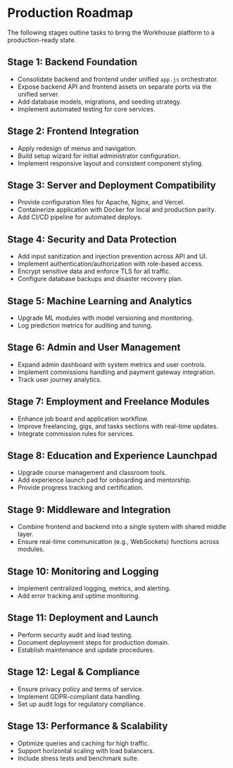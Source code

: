 # Production Roadmap

The following stages outline tasks to bring the Workhouse platform to a production-ready state.

## Stage 1: Backend Foundation
- Consolidate backend and frontend under unified `app.js` orchestrator.
- Expose backend API and frontend assets on separate ports via the unified server.
- Add database models, migrations, and seeding strategy.
- Implement automated testing for core services.

## Stage 2: Frontend Integration
- Apply redesign of menus and navigation.
- Build setup wizard for initial administrator configuration.
- Implement responsive layout and consistent component styling.

## Stage 3: Server and Deployment Compatibility
- Provide configuration files for Apache, Nginx, and Vercel.
- Containerize application with Docker for local and production parity.
- Add CI/CD pipeline for automated deploys.

## Stage 4: Security and Data Protection
- Add input sanitization and injection prevention across API and UI.
- Implement authentication/authorization with role-based access.
- Encrypt sensitive data and enforce TLS for all traffic.
- Configure database backups and disaster recovery plan.

## Stage 5: Machine Learning and Analytics
- Upgrade ML modules with model versioning and monitoring.
- Log prediction metrics for auditing and tuning.

## Stage 6: Admin and User Management
- Expand admin dashboard with system metrics and user controls.
- Implement commissions handling and payment gateway integration.
- Track user journey analytics.

## Stage 7: Employment and Freelance Modules
- Enhance job board and application workflow.
- Improve freelancing, gigs, and tasks sections with real-time updates.
- Integrate commission rules for services.

## Stage 8: Education and Experience Launchpad
- Upgrade course management and classroom tools.
- Add experience launch pad for onboarding and mentorship.
- Provide progress tracking and certification.

## Stage 9: Middleware and Integration
- Combine frontend and backend into a single system with shared middle layer.
- Ensure real-time communication (e.g., WebSockets) functions across modules.

## Stage 10: Monitoring and Logging
- Implement centralized logging, metrics, and alerting.
- Add error tracking and uptime monitoring.

## Stage 11: Deployment and Launch
- Perform security audit and load testing.
- Document deployment steps for production domain.
- Establish maintenance and update procedures.

## Stage 12: Legal & Compliance
- Ensure privacy policy and terms of service.
- Implement GDPR-compliant data handling.
- Set up audit logs for regulatory compliance.

## Stage 13: Performance & Scalability
- Optimize queries and caching for high traffic.
- Support horizontal scaling with load balancers.
- Include stress tests and benchmark suite.

